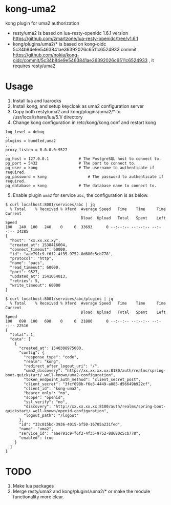 # kong-uma2
kong plugin for uma2 authorization

* resty/uma2 is based on lua-resty-openidc 1.6.1 version  https://github.com/zmartzone/lua-resty-openidc/tree/v1.6.1 
* kong/plugins/uma2/* is based on kong-oidc 5c34b84e9e5463841ae36392026c6511c6524933 commit https://github.com/nokia/kong-oidc/commit/5c34b84e9e5463841ae36392026c6511c6524933 , it requires resty/uma2


# Usage
1. Install lua and luarocks
2. Install kong, and setup keycloak as uma2 configuration server
3. Copy both resty/uma2 and kong/plugins/uma2/* to /usr/local/share/lua/5.1/ directory
4. Change kong configuration in /etc/kong/kong.conf and restart kong

```
log_level = debug
...
plugins = bundled,uma2
...
proxy_listen = 0.0.0.0:9527
...
pg_host = 127.0.0.1             # The PostgreSQL host to connect to.
pg_port = 5432                  # The port to connect to.
pg_user = kong                  # The username to authenticate if required.
pg_password = kong                  # The password to authenticate if required.
pg_database = kong              # The database name to connect to.
```

5. Enable plugin `uma2` for service `abc`, the configuration is as below.

```
$ curl localhost:8001/services/abc | jq
  % Total    % Received % Xferd  Average Speed   Time    Time     Time  Current
                                 Dload  Upload   Total   Spent    Left  Speed
100   240  100   240    0     0  33693      0 --:--:-- --:--:-- --:--:-- 34285
{
  "host": "xx.xx.xx.xy",
  "created_at": 1538416004,
  "connect_timeout": 60000,
  "id": "aae791c9-f6f2-4f35-9752-8d680c5cb778",
  "protocol": "http",
  "name": "pacs",
  "read_timeout": 60000,
  "port": 9527,
  "updated_at": 1541054013,
  "retries": 5,
  "write_timeout": 60000
}

$ curl localhost:8001/services/abc/plugins | jq
  % Total    % Received % Xferd  Average Speed   Time    Time     Time  Current
                                 Dload  Upload   Total   Spent    Left  Speed
100   698  100   698    0     0  21886      0 --:--:-- --:--:-- --:--:-- 22516
{
  "total": 1,
  "data": [
    {
      "created_at": 1540308975000,
      "config": {
        "response_type": "code",
        "realm": "kong",
        "redirect_after_logout_uri": "/",
        "uma2_discovery": "http://xx.xx.xx.xx:8180/auth/realms/spring-boot-quickstart/.well-known/uma2-configuration",
        "token_endpoint_auth_method": "client_secret_post",
        "client_secret": "3fcf098b-f6e3-4449-a085-d56649b922cf",
        "client_id": "kong-uma2",
        "bearer_only": "no",
        "scope": "openid",
        "ssl_verify": "no",
        "discovery": "http://xx.xx.xx.xx:8180/auth/realms/spring-boot-quickstart/.well-known/openid-configuration",
        "logout_path": "/logout"
      },
      "id": "33c015bd-3936-4015-bf50-16705a231fed",
      "name": "uma2",
      "service_id": "aae791c9-f6f2-4f35-9752-8d680c5cb778",
      "enabled": true
    }
  ]
}

```
# TODO
1. Make lua packages 
2. Merge resty/uma2 and kong/plugins/uma2/* or make the module functionality more clear.
